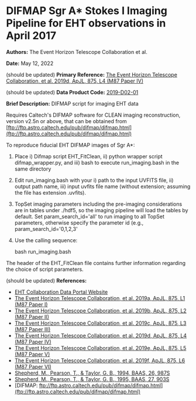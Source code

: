 # DIFMAP Sgr A* Stokes I Imaging Pipeline for EHT observations in April 2017

**Authors:** The Event Horizon Telescope Collaboration et al.

**Date:** May 12, 2022

(should be updated)
**Primary Reference:** [The Event Horizon Telescope Collaboration, et al. 2019d, ApJL, 875, L4 (M87 Paper IV)](https://doi.org/10.3847/2041-8213/ab0e85)

(should be updated)
**Data Product Code:** [2019-D02-01](https://eventhorizontelescope.org/for-astronomers/data)

**Brief Description:**
DIFMAP script for imaging EHT data 

Requires Caltech's DIFMAP software for CLEAN imaging reconstruction, version v2.5n or above, that can be obtained from [ftp://ftp.astro.caltech.edu/pub/difmap/difmap.html](ftp://ftp.astro.caltech.edu/pub/difmap/difmap.html)

To reproduce fiducial EHT DIFMAP images of Sgr A*:

1. Place i) Difmap script EHT_FitClean, ii) python wrapper script difmap_wrapper.py, and iii) bash to execute run_imaging.bash in the same directory

2. Edit run_imaging.bash with your i) path to the input UVFITS file, ii) output path name, iii) input uvfits file name (without extension; assuming the file has extension .uvfits).

3. TopSet imaging parameters including the pre-imaging considerations are in tables under ./hdf5, so the imaging pipeline will load the tables by default. Set param_search_id='all' to run imaging to all TopSet parameters, otherwise specify the parameter id (e.g., param_search_id='0,1,2,3'

4. Use the calling sequence:

    bash run_imaging.bash

The header of the EHT_FitClean file contains further information regarding the choice of script parameters. 

(should be updated)
**References:**

- [EHT Collaboration Data Portal Website](https://eventhorizontelescope.org/for-astronomers/data)
- [The Event Horizon Telescope Collaboration, et al. 2019a, ApJL, 875, L1 (M87 Paper I)](https://doi.org/10.3847/2041-8213/ab0ec7)
- [The Event Horizon Telescope Collaboration, et al. 2019b, ApJL, 875, L2 (M87 Paper II)](https://doi.org/10.3847/2041-8213/ab0c96)
- [The Event Horizon Telescope Collaboration, et al. 2019c, ApJL, 875, L3 (M87 Paper III)](https://doi.org/10.3847/2041-8213/ab0c57)
- [The Event Horizon Telescope Collaboration, et al. 2019d, ApJL, 875, L4 (M87 Paper IV)](https://doi.org/10.3847/2041-8213/ab0e85)
- [The Event Horizon Telescope Collaboration, et al. 2019e, ApJL, 875, L5 (M87 Paper V)](https://doi.org/10.3847/2041-8213/ab0f43)
- [The Event Horizon Telescope Collaboration, et al. 2019f, ApJL, 875, L6 (M87 Paper VI)](https://doi.org/10.3847/2041-8213/ab1141)
- [Shepherd, M., Pearson, T., & Taylor, G. B., 1994, BAAS, 26, 987S](https://ui.adsabs.harvard.edu/abs/1994BAAS...26..987S/abstract)
- [Shepherd, M., Pearson, T., & Taylor, G. B., 1995, BAAS, 27, 903S](https://ui.adsabs.harvard.edu/abs/1995BAAS...27..903S/abstract)
- [DIFMAP: ftp://ftp.astro.caltech.edu/pub/difmap/difmap.html](ftp://ftp.astro.caltech.edu/pub/difmap/difmap.html)
